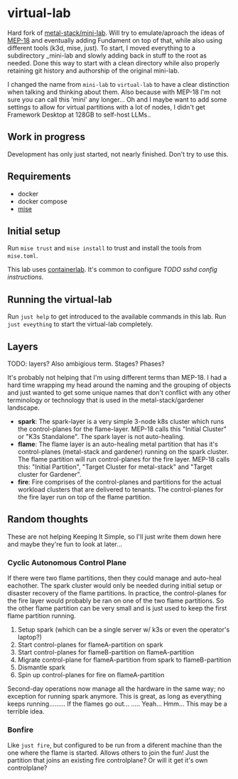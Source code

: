 # virtual-lab

Hard fork of [metal-stack/mini-lab](https://github.com/metal-stack/mini-lab/). Will try to emulate/aproach the ideas of [MEP-18](https://metal-stack.io/docs/mep-18-autonomous-control-plane/) and eventually adding Fundament on top of that, while also using different tools (k3d, mise, just). To start, I moved everything to a subdirectory _mini-lab and slowly adding back in stuff to the root as needed. Done this way to start with a clean directory while also properly retaining git history and authorship of the original mini-lab.

I changed the name from `mini-lab` to `virtual-lab` to have a clear distinction when talking and thinking about them. Also because with MEP-18 I'm not sure you can call this 'mini' any longer... Oh and I maybe want to add some settings to allow for virtual partitions with a lot of nodes, I didn't get Framework Desktop at 128GB to self-host LLMs..

## Work in progress

Development has only just started, not nearly finished. Don't try to use this.

## Requirements

- docker
- docker compose
- [mise](https://mise.jdx.dev/getting-started.html)

## Initial setup

Run `mise trust` and `mise install` to trust and install the tools from `mise.toml`.

This lab uses [containerlab](https://containerlab.dev/). It's common to configure _TODO sshd config instructions_.

## Running the virtual-lab

Run `just help` to get introduced to the available commands in this lab. Run `just eveything` to start the virtual-lab completely.

## Layers

TODO: layers? Also ambigious term. Stages? Phases?

It's probably not helping that I'm using different terms than MEP-18. I had a hard time wrapping my head around the naming and the grouping of objects and just wanted to get some unique names that don't conflict with any other terminology or technology that is used in the metal-stack/gardener landscape.

- **spark**: The spark-layer is a very simple 3-node k8s cluster which runs the control-planes for the flame-layer. MEP-18 calls this "Initial Cluster" or "K3s Standalone". The spark layer is not auto-healing.
- **flame**: The flame layer is an auto-healing metal partition that has it's control-planes (metal-stack and gardener) running on the spark cluster. The flame partition will run control-planes for the fire layer. MEP-18 calls this: "Initial Partition", "Target Cluster for metal-stack" and "Target cluster for Gardener".
- **fire**: Fire comprises of the control-planes and partitions for the actual workload clusters that are delivered to tenants. The control-planes for the fire layer run on top of the flame partition.

## Random thoughts

These are not helping Keeping It Simple, so I'll just write them down here and maybe they're fun to look at later...

### Cyclic Autonomous Control Plane

If there were two flame partitions, then they could manage and auto-heal eachother. The spark cluster would only be needed during initial setup or disaster recovery of the flame partitions. In practice, the control-planes for the fire layer would probably be ran on one of the two flame partitions. So the other flame partition can be very small and is just used to keep the first flame partition running.

1. Setup spark (which can be a single server w/ k3s or even the operator's laptop?)
1. Start control-planes for flameA-partition on spark
1. Start control-planes for flameB-partition on flameA-partition
1. Migrate control-plane for flameA-partition from spark to flameB-partition
1. Dismantle spark
1. Spin up control-planes for fire on flameA-partition

Second-day operations now manage all the hardware in the same way; no exception for running spark anymore. This is great, as long as everything keeps running......... If the flames go out... ..... Yeah... Hmm... This may be a terrible idea.

### Bonfire

Like `just fire`, but configured to be run from a diferent machine than the one where the flame is started. Allows others to join the fun! Just the partition that joins an existing fire controlplane? Or will it get it's own controlplane?
